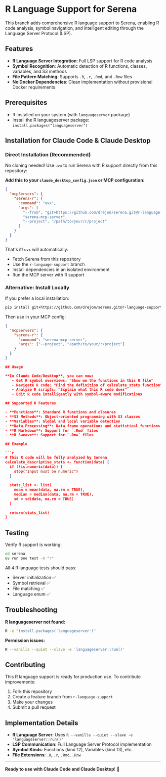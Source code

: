 # R Language Support for Serena

This branch adds comprehensive R language support to Serena, enabling R code analysis, symbol navigation, and intelligent editing through the Language Server Protocol (LSP).

## Features

- **R Language Server Integration**: Full LSP support for R code analysis
- **Symbol Recognition**: Automatic detection of R functions, classes, variables, and S3 methods
- **File Pattern Matching**: Supports `.R`, `.r`, `.Rmd`, and `.Rnw` files
- **No Docker Dependencies**: Clean implementation without provisional Docker requirements

## Prerequisites

- R installed on your system (with `languageserver` package)
- Install the R languageserver package: `install.packages("languageserver")`

## Installation for Claude Code & Claude Desktop

### Direct Installation (Recommended)

No cloning needed! Use `uvx` to run Serena with R support directly from this repository:

**Add this to your `claude_desktop_config.json` or MCP configuration:**

```json
{
  "mcpServers": {
    "serena-r": {
      "command": "uvx",
      "args": [
        "--from", "git+https://github.com/drejom/serena.git@r-language-support",
        "serena-mcp-server",
        "--project", "/path/to/your/r/project"
      ]
    }
  }
}
```

That's it! `uvx` will automatically:
- Fetch Serena from this repository
- Use the `r-language-support` branch
- Install dependencies in an isolated environment
- Run the MCP server with R support

### Alternative: Install Locally

If you prefer a local installation:

```bash
pip install git+https://github.com/drejom/serena.git@r-language-support
```

Then use in your MCP config:
```json
{
  "mcpServers": {
    "serena-r": {
      "command": "serena-mcp-server",
      "args": ["--project", "/path/to/your/r/project"]
    }
  }
}

## Usage

**In Claude Code/Desktop**, you can now:
   - Get R symbol overviews: "Show me the functions in this R file"
   - Navigate R code: "Find the definition of calculate_stats function"
   - Analyze R scripts: "Explain what this R code does"
   - Edit R code intelligently with symbol-aware modifications

## Supported R Features

- **Functions**: Standard R functions and closures
- **S3 Methods**: Object-oriented programming with S3 classes
- **Variables**: Global and local variable detection
- **Data Processing**: Data frame operations and statistical functions
- **R Markdown**: Support for `.Rmd` files
- **R Sweave**: Support for `.Rnw` files

## Example

```r
# This R code will be fully analyzed by Serena
calculate_descriptive_stats <- function(data) {
  if (!is.numeric(data)) {
    stop("Input must be numeric")
  }
  
  stats_list <- list(
    mean = mean(data, na.rm = TRUE),
    median = median(data, na.rm = TRUE),
    sd = sd(data, na.rm = TRUE)
  )
  
  return(stats_list)
}
```

## Testing

Verify R support is working:

```bash
cd serena
uv run poe test -m "r"
```

All 4 R language tests should pass:
- Server initialization ✅
- Symbol retrieval ✅  
- File matching ✅
- Language enum ✅

## Troubleshooting

**R languageserver not found:**
```bash
R -e "install.packages('languageserver')"
```

**Permission issues:**
```bash
R --vanilla --quiet --slave -e 'languageserver::run()'
```

## Contributing

This R language support is ready for production use. To contribute improvements:

1. Fork this repository
2. Create a feature branch from `r-language-support`
3. Make your changes
4. Submit a pull request

## Implementation Details

- **R Language Server**: Uses `R --vanilla --quiet --slave -e 'languageserver::run()'`
- **LSP Communication**: Full Language Server Protocol implementation
- **Symbol Kinds**: Functions (kind 12), Variables (kind 13), etc.
- **File Extensions**: `.R`, `.r`, `.Rmd`, `.Rnw`

---

**Ready to use with Claude Code and Claude Desktop!** 🎉